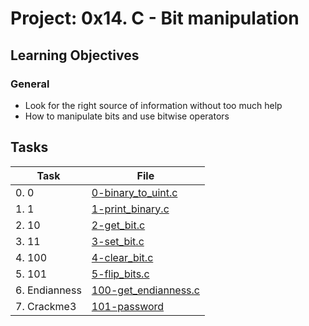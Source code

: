 # Project: 0x14. C - Bit manipulation

## Learning Objectives

### General

* Look for the right source of information without too much help
* How to manipulate bits and use bitwise operators

## Tasks

| Task | File |
| ---- | ---- |
| 0. 0 | [0-binary_to_uint.c](./0-binary_to_uint.c) |
| 1. 1 | [1-print_binary.c](./1-print_binary.c) |
| 2. 10 | [2-get_bit.c](./2-get_bit.c) |
| 3. 11 | [3-set_bit.c](./3-set_bit.c) |
| 4. 100 | [4-clear_bit.c](./4-clear_bit.c) |
| 5. 101 | [5-flip_bits.c](./5-flip_bits.c) |
| 6. Endianness | [100-get_endianness.c](./100-get_endianness.c) |
| 7. Crackme3 | [101-password](./101-password) |
